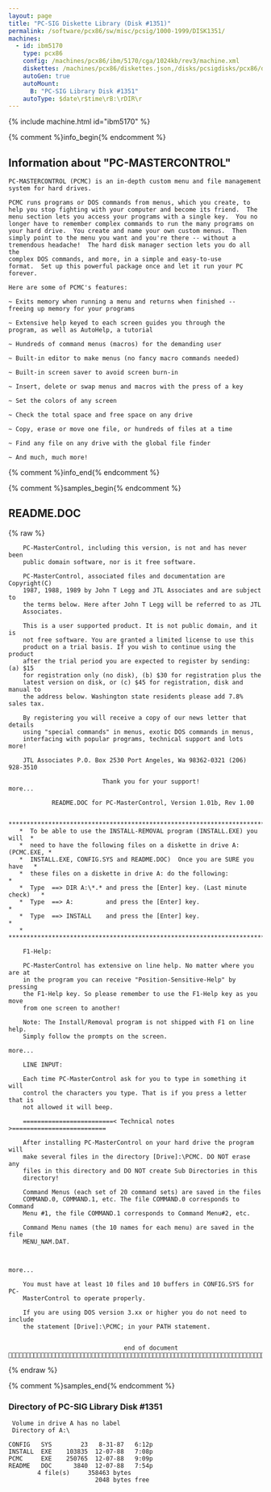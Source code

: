 ```yaml
---
layout: page
title: "PC-SIG Diskette Library (Disk #1351)"
permalink: /software/pcx86/sw/misc/pcsig/1000-1999/DISK1351/
machines:
  - id: ibm5170
    type: pcx86
    config: /machines/pcx86/ibm/5170/cga/1024kb/rev3/machine.xml
    diskettes: /machines/pcx86/diskettes.json,/disks/pcsigdisks/pcx86/diskettes.json
    autoGen: true
    autoMount:
      B: "PC-SIG Library Disk #1351"
    autoType: $date\r$time\rB:\rDIR\r
---
```


{% include machine.html id="ibm5170" %}

{% comment %}info_begin{% endcomment %}

## Information about "PC-MASTERCONTROL"

    PC-MASTERCONTROL (PCMC) is an in-depth custom menu and file management
    system for hard drives.
    
    PCMC runs programs or DOS commands from menus, which you create, to
    help you stop fighting with your computer and become its friend.  The
    menu section lets you access your programs with a single key.  You no
    longer have to remember complex commands to run the many programs on
    your hard drive.  You create and name your own custom menus.  Then
    simply point to the menu you want and you're there -- without a
    tremendous headache!  The hard disk manager section lets you do all the
    complex DOS commands, and more, in a simple and easy-to-use
    format.  Set up this powerful package once and let it run your PC
    forever.
    
    Here are some of PCMC's features:
    
    ~ Exits memory when running a menu and returns when finished --
    freeing up memory for your programs
    
    ~ Extensive help keyed to each screen guides you through the
    program, as well as AutoHelp, a tutorial
    
    ~ Hundreds of command menus (macros) for the demanding user
    
    ~ Built-in editor to make menus (no fancy macro commands needed)
    
    ~ Built-in screen saver to avoid screen burn-in
    
    ~ Insert, delete or swap menus and macros with the press of a key
    
    ~ Set the colors of any screen
    
    ~ Check the total space and free space on any drive
    
    ~ Copy, erase or move one file, or hundreds of files at a time
    
    ~ Find any file on any drive with the global file finder
    
    ~ And much, much more!
{% comment %}info_end{% endcomment %}

{% comment %}samples_begin{% endcomment %}

## README.DOC

{% raw %}
```
    PC-MasterControl, including this version, is not and has never been
    public domain software, nor is it free software.

    PC-MasterControl, associated files and documentation are Copyright(C)
    1987, 1988, 1989 by John T Legg and JTL Associates and are subject to
    the terms below. Here after John T Legg will be referred to as JTL
    Associates.

    This is a user supported product. It is not public domain, and it is
    not free software. You are granted a limited license to use this
    product on a trial basis. If you wish to continue using the product
    after the trial period you are expected to register by sending: (a) $15
    for registration only (no disk), (b) $30 for registration plus the
    latest version on disk, or (c) $45 for registration, disk and manual to
    the address below. Washington state residents please add 7.8% sales tax.

    By registering you will receive a copy of our news letter that details
    using "special commands" in menus, exotic DOS commands in menus,
    interfacing with popular programs, technical support and lots more!

    JTL Associates P.O. Box 2530 Port Angeles, Wa 98362-0321 (206) 928-3510

                          Thank you for your support!                 more...

            README.DOC for PC-MasterControl, Version 1.01b, Rev 1.00

   **************************************************************************
   *  To be able to use the INSTALL-REMOVAL program (INSTALL.EXE) you will  *
   *  need to have the following files on a diskette in drive A: (PCMC.EXE, *
   *  INSTALL.EXE, CONFIG.SYS and README.DOC)  Once you are SURE you have   *
   *  these files on a diskette in drive A: do the following:               *
   *  Type  ==> DIR A:\*.* and press the [Enter] key. (Last minute check)   *
   *  Type  ==> A:         and press the [Enter] key.                       *
   *  Type  ==> INSTALL    and press the [Enter] key.                       *
   * ************************************************************************

    F1-Help:

    PC-MasterControl has extensive on line help. No matter where you are at
    in the program you can receive "Position-Sensitive-Help" by pressing
    the F1-Help key. So please remember to use the F1-Help key as you move
    from one screen to another!

    Note: The Install/Removal program is not shipped with F1 on line help.
    Simply follow the prompts on the screen.
                                                                       more...

    LINE INPUT:

    Each time PC-MasterControl ask for you to type in something it will
    control the characters you type. That is if you press a letter that is
    not allowed it will beep.

    =========================< Technical notes >==========================

    After installing PC-MasterControl on your hard drive the program will
    make several files in the directory [Drive]:\PCMC. DO NOT erase any
    files in this directory and DO NOT create Sub Directories in this
    directory!

    Command Menus (each set of 20 command sets) are saved in the files
    COMMAND.0, COMMAND.1, etc. The file COMMAND.0 corresponds to Command
    Menu #1, the file COMMAND.1 corresponds to Command Menu#2, etc.

    Command Menu names (the 10 names for each menu) are saved in the file
    MENU_NAM.DAT.


                                                                     more...

    You must have at least 10 files and 10 buffers in CONFIG.SYS for PC-
    MasterControl to operate properly.

    If you are using DOS version 3.xx or higher you do not need to include
    the statement [Drive]:\PCMC; in your PATH statement.


                                end of document

```
{% endraw %}

{% comment %}samples_end{% endcomment %}

### Directory of PC-SIG Library Disk #1351

     Volume in drive A has no label
     Directory of A:\

    CONFIG   SYS        23   8-31-87   6:12p
    INSTALL  EXE    103835  12-07-88   7:08p
    PCMC     EXE    250765  12-07-88   9:09p
    README   DOC      3840  12-07-88   7:54p
            4 file(s)     358463 bytes
                            2048 bytes free
